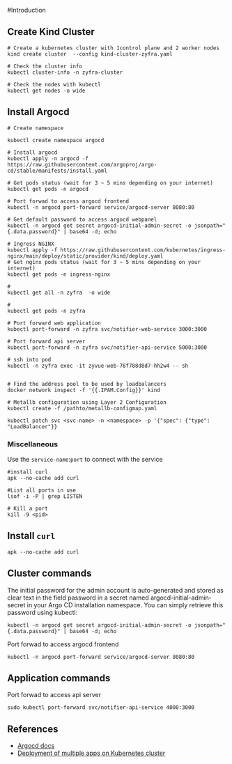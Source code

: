 #Introduction



## Create Kind Cluster
```
# Create a kubernetes cluster with 1control plane and 2 worker nodes
kind create cluster  --config kind-cluster-zyfra.yaml

# Check the cluster info
kubectl cluster-info -n zyfra-cluster

# Check the nodes with kubectl
kubectl get nodes -o wide
```

## Install Argocd

```
# Create namespace

kubectl create namespace argocd

# Install argocd
kubectl apply -n argocd -f https://raw.githubusercontent.com/argoproj/argo-cd/stable/manifests/install.yaml

# Get pods status (wait for 3 ~ 5 mins depending on your internet)
kubectl get pods -n argocd

# Port forwad to access argocd frontend
kubectl -n argocd port-forward service/argocd-server 8080:80

# Get default password to access argocd webpanel
kubectl -n argocd get secret argocd-initial-admin-secret -o jsonpath="{.data.password}" | base64 -d; echo

# Ingress NGINX
kubectl apply -f https://raw.githubusercontent.com/kubernetes/ingress-nginx/main/deploy/static/provider/kind/deploy.yaml
# Get nginx pods status (wait for 3 ~ 5 mins depending on your internet)
kubectl get pods -n ingress-nginx

#
kubectl get all -n zyfra  -o wide

#
kubectl get pods -n zyfra

# Port forward web application
kubectl port-forward -n zyfra svc/notifier-web-service 3000:3000

# Port forward api server
kubectl port-forward -n zyfra svc/notifier-api-service 5000:3000

# ssh into pod
kubectl -n zyfra exec -it zyvue-web-78f788d8d7-hh2w4 -- sh


# Find the address pool to be used by loadbalancers
docker network inspect -f '{{.IPAM.Config}}' kind

# Metallb configuration using Layer 2 Configuration 
kubectl create -f /pathto/metallb-configmap.yaml

kubectl patch svc <svc-name> -n <namespace> -p '{"spec": {"type": "LoadBalancer"}}

```

### Miscellaneous

Use the `service-name`:`port` to connect with the service
 
```
#install curl
apk --no-cache add curl

#List all ports in use
lsof -i -P | grep LISTEN

# Kill a port
kill -9 <pid>

```

## Install `curl`

```
apk --no-cache add curl
```

## Cluster commands

The initial password for the admin account is auto-generated and stored as clear text in the field password in a secret named argocd-initial-admin-secret in your Argo CD installation namespace. You can simply retrieve this password using kubectl:

```
kubectl -n argocd get secret argocd-initial-admin-secret -o jsonpath="{.data.password}" | base64 -d; echo
```

Port forwad to access argocd frontend

```
kubectl -n argocd port-forward service/argocd-server 8080:80
```



## Application commands



Port forwad to access api server

```
sudo kubectl port-forward svc/notifier-api-service 4000:3000
```


## References

* [Argocd docs](https://github.com/argoproj/argo-cd/blob/master/docs/getting_started.md)
* [Deployment of multiple apps on Kubernetes cluster](https://wkrzywiec.medium.com/deployment-of-multiple-apps-on-kubernetes-cluster-walkthrough-e05d37ed63d1)